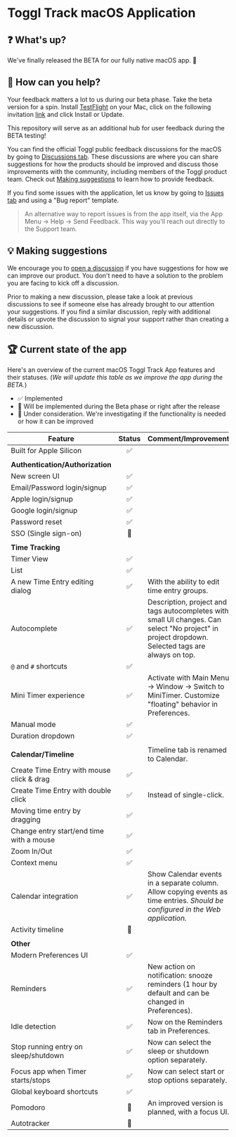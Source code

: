 # Toggl Track macOS Application

## ❓ What's up?

We've finally released the BETA for our fully native macOS app. 🎉 

## 🧰 How can you help?

Your feedback matters a lot to us during our beta phase. Take the beta version for a spin. Install [TestFlight](https://apps.apple.com/us/app/testflight/id899247664) on your Mac, click on the following invitation [link](https://testflight.apple.com/join/dONNQfWl) and click Install or Update.

This repository will serve as an additional hub for user feedback during the BETA testing!

You can find the official Toggl public feedback discussions for the macOS by going to [Discussions tab](https://github.com/toggl/track-macos-feedback/discussions). These discussions are where you can share suggestions for how the products should be improved and discuss those improvements with the community, including members of the Toggl product team. Check out [Making suggestions](#-making-suggestions) to learn how to provide feedback.

If you find some issues with the application, let us know by going to [Issues tab](https://github.com/toggl/track-macos-feedback/issues) and using a "Bug report" template.

> An alternative way to report issues is from the app itself, via the App Menu -> Help -> Send Feedback. This way you'll reach out directly to the Support team.

## 💡 Making suggestions

We encourage you to [open a discussion](https://github.com/toggl/track-macos-feedback/discussions) if you have suggestions for how we can improve our product. You don't need to have a solution to the problem you are facing to kick off a discussion.

Prior to making a new discussion, please take a look at previous discussions to see if someone else has already brought to our attention your suggestions. If you find a similar discussion, reply with additional details or upvote the discussion to signal your support rather than creating a new discussion.

## 🏆 Current state of the app

Here's an overview of the current macOS Toggl Track App features and their statuses. 
(_We will update this table as we improve the app during the BETA._)

* ✅ Implemented
* 🚧 Will be implemented during the Beta phase or right after the release
* 🔬 Under consideration. We're investigating if the functionality is needed or how it can be improved

| Feature | Status | Comment/Improvement |
| - | :-: | - |
| Built for Apple Silicon | ✅ | |
| | | |
| **Authentication/Authorization** | | |
| New screen UI | ✅ | |
| Email/Password login/signup | ✅ | |
| Apple login/signup | ✅ | |
| Google login/signup | ✅ | |
| Password reset | ✅ | |
| SSO (Single sign-on) | 🔬 | |
| | | |
| **Time Tracking** | | |
| Timer View | ✅ | |
| List | ✅ | |
| A new Time Entry editing dialog | ✅ | With the ability to edit time entry groups. |
| Autocomplete | ✅ | Description, project and tags autocompletes with small UI changes. Can select "No project" in project dropdown. Selected tags are always on top. |
| `@` and `#` shortcuts | ✅ | |
| Mini Timer experience | ✅ | Activate with Main Menu -> Window -> Switch to MiniTimer. Customize "floating" behavior in Preferences. |
| Manual mode | ✅ | |
| Duration dropdown | ✅ | |
| | | |
| **Calendar/Timeline** | | Timeline tab is renamed to Calendar. |
| Create Time Entry with mouse click & drag | ✅ | |
| Create Time Entry with double click | ✅ | Instead of single-click. |
| Moving time entry by dragging | ✅ | |
| Change entry start/end time with a mouse | ✅ | |
| Zoom In/Out | ✅ | |
| Context menu | ✅ | |
| Calendar integration | ✅ | Show Calendar events in a separate column. Allow copying events as time entries. _Should be configured in the Web application._ |
| Activity timeline | 🚧 | |
| | | |
| **Other** | | |
| Modern Preferences UI | ✅ | |
| Reminders | ✅ | New action on notification: snooze reminders (1 hour by default and can be changed in Preferences). |
| Idle detection | ✅ | Now on the Reminders tab in Preferences. |
| Stop running entry on sleep/shutdown | ✅ | Now can select the sleep or shutdown option separately. |
| Focus app when Timer starts/stops | ✅ | Now can select start or stop options separately. |
| Global keyboard shortcuts | ✅ | |
| Pomodoro | 🚧 | An improved version is planned, with a focus UI. |
| Autotracker | 🔬 | |
